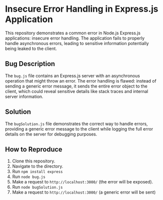 # Insecure Error Handling in Express.js Application

This repository demonstrates a common error in Node.js Express.js applications: insecure error handling.  The application fails to properly handle asynchronous errors, leading to sensitive information potentially being leaked to the client.

## Bug Description
The `bug.js` file contains an Express.js server with an asynchronous operation that might throw an error.  The error handling is flawed:  instead of sending a generic error message, it sends the entire error object to the client, which could reveal sensitive details like stack traces and internal server information.

## Solution
The `bugSolution.js` file demonstrates the correct way to handle errors, providing a generic error message to the client while logging the full error details on the server for debugging purposes. 

## How to Reproduce
1. Clone this repository.
2. Navigate to the directory.
3. Run `npm install express`
4. Run `node bug.js`
5. Make a request to `http://localhost:3000/` (the error will be exposed).
6. Run `node bugSolution.js`
7. Make a request to `http://localhost:3000/` (a generic error will be sent)
